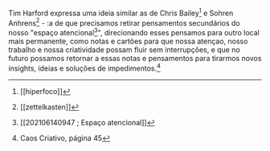 Tim Harford expressa uma ideia similar as de Chris Bailey[^1] e Sohren Anhrens[^2] - :a de que precisamos retirar pensamentos secundários do nosso "espaço atencional[^3]", direcionando esses pensamos para outro local mais permanente, como notas e cartões para que nossa atençao, nosso trabalho e nossa criatividade possam fluir sem interrupções, e que no futuro possamos retornar a essas notas e pensamentos para tirarmos novos insights, ideias e soluções de impedimentos.[^4]

[^1]: [[hiperfoco]]  
[^2]: [[zettelkasten]]  
[^3]: [[202106140947 ; Espaço atencional]]  
[^4]: Caos Criativo, página 45  